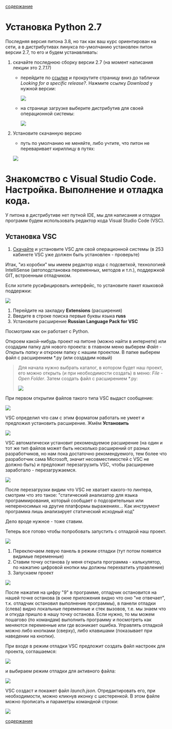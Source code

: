 [содержание](/readme.md)  

# Установка Python 2.7

Последняя версия питона 3.8, но так как ваш курс ориентирован на сети, а в дистрибутивах линукса по-умолчанию установлен питон версии 2.7, то его и будем устанавливать:

1. скачайте последнюю сборку версии 2.7 (на момент написания лекции это 2.7.17)

    * перейдите по [ссылке](https://www.python.org/downloads/) и прокрутите страницу вниз до таблички *Looking for a specific release?*. Нажмите ссылку *Download* у нужной версии:

      ![](/img/python_download.png)

    * на странице загрузке выберите дистрибутив для своей операционной системы:

      ![](/img/python_download2.png)

2. Установите скачанную версию

    * путь по умолчанию не меняйте, либо учтите, что питон не переваривает кириллицу в путях:

    ![](/img/python_install1.png)


# Знакомство с Visual Studio Code. Настройка. Выполнение и отладка кода.

У питона в дистрибутиве нет путной IDE, мы для написания и отладки программ будем использовать редактор кода Visual Studio Code (VSC).

## Установка VSC

1. [Скачайте](https://code.visualstudio.com/download) и установите VSC для свой операционной системы (в 253 кабинете VSC уже должен быть установлен - проверьте)

Итак, "из коробки" мы имеем редактор кода с подсветкой, технологией IntelliSense (автоподстановка переменных, методов и т.п.), поддержкой GIT, встроенным отладчиком.

Если хотите русифицировать интерфейс, то установите пакет языковой поддержки:

![](/img/vsc_rus.png)

1. Перейдите на закладку **Extensions** (расширения)
2. Введите в строке поиска первые буквы языка **russ**
3. Установите расширение **Russian Language Pack for VSC**

Посмотрим как он работает с Python.

Откроем какой-нибудь проект на питоне (можно найти в интернете) или создадим папку для нового проекта: в главном меню выберем *Файл* - *Открыть папку* и откроем папку с нашим проектом. В папке выберем файл с расширением *.py (или создадим новый)

> Для начала нужно выбрать каталог, в котором будет наш проект, его можно открыть (и при необходимости создать) в меню: *File* - *Open Folder*. Затем создать файл с расширением *.py:
>
> ![](/img/vsc_new_file.png)

При первом открытии файлов такого типа VSC выдаст сообщение:

![](/img/t2l1p2.png)

VSC определил что сам с этим форматом работать не умеет и предложил установить расширение. Жмём **Установить**

![](/img/t2l1p3.png)

VSC автоматически установит рекомендуемое расширение (на один и тот же тип файлов может быть несколько расширений от разных разработчиков, но нам пока достаточно рекомендуемого, тем более что разработчик сама Microsoft, значит несовместимостей с VSC не должно быть) и предложит перезагрузить VSC, чтобы расширение заработало - перезагружаемся.

![](/img/t2l1p4.png)

После перезагрузки видим что VSC не хватает какого-то линтера, смотрим что это такое: "статический анализатор для языка программирования, который сообщает о подозрительных или непереносимых на другие платформы выражениях... Как инструмент программа лишь анализирует статический исходный код"

Дело вроде нужное - тоже ставим.

Теперь все готово чтобы попробовать запустить с отладкой наш проект.

![](/img/t2l1p5.png)

1. Переключаем левую панель в режим отладки (тут потом появятся видимые переменные)
2. Ставим точку останова (у меня открыта программа - калькулятор, по нажатию цифровой кнопки мы должны перехватить управление)
3. Запускаем проект

![](/img/t2l1p6.png)

После нажатия на цифру "9" в программе, отладчик остановится на нашей точке останова (в окне приложения видно что оно "не отвечает", т.к. отладчик остановил выполнение программы), в панели отладки (слева) видно локальные переменные и стек вызовов, т.е. мы знаем что и откуда пришло в нашу точку останова. Если нужно, то мы можем пошагово (по командам) выполнить программу и посмотреть как меняются переменные или где возникает ошибка. Управлять отладкой можно либо кнопками (сверху), либо клавишами (показывает при наведении на кнопки).

При входе в режим отладки VSC предложит создать файл настроек для проекта, соглашаемся:

![](/img/python_debug1.png)

и выбираем режим отладки для активного файла:

![](/img/python_debug2.png)

VSC создаст и покажет файл *launch.json*. Отредактировать его, при необходимости, можно кликнув иконку с шестеренкой. В этом файле можно прописать и параметры командной строки:

![](/img/python_debug3.png)

[содержание](/readme.md)  
